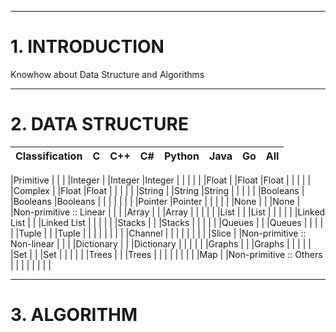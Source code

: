 ___________________________________________________________________________________________________________________________
# **1. INTRODUCTION**
Knowhow about Data Structure and Algorithms
___________________________________________________________________________________________________________________________
# **2. DATA STRUCTURE**
|Classification              |C           |C++         |C#          |Python      |Java        |Go          |All         |
|----------------------------|------------|------------|------------|------------|------------|------------|------------|

|Primitive                   |            |            |            |Integer     |            |Integer     |Integer     |
|                            |            |            |            |Float       |            |Float       |Float       |
|                            |            |            |            |Complex     |            |Float       |Float       |
|                            |            |            |            |String      |            |String      |String      |
|                            |            |            |            |Booleans    |            |Booleans    |Booleans    |
|                            |            |            |            |            |            |Pointer     |Pointer     |
|                            |            |            |            |None        |            |            |None        |
|Non-primitive :: Linear     |            |            |            |Array       |            |            |Array       |
|                            |            |            |            |List        |            |            |List        |
|                            |            |            |            |Linked List |            |            |Linked List |
|                            |            |            |            |Stacks      |            |            |Stacks      |
|                            |            |            |            |Queues      |            |            |Queues      |
|                            |            |            |            |Tuple       |            |            |Tuple       |
|                            |            |            |            |            |            |            |Channel     |
|                            |            |            |            |            |            |            |Slice       |
|Non-primitive :: Non-linear |            |            |            |Dictionary  |            |            |Dictionary  |
|                            |            |            |            |Graphs      |            |            |Graphs      |
|                            |            |            |            |Set         |            |            |Set         |
|                            |            |            |            |Trees       |            |            |Trees       |
|                            |            |            |            |            |            |            |Map         |
|Non-primitive :: Others     |            |            |            |            |            |            |            |
___________________________________________________________________________________________________________________________
# **3. ALGORITHM**
